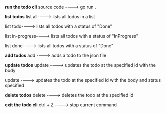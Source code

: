 **run the todo cli**
source code ----> go run .

**list todos**
list all----> lists all todos in a list

list todo----> lists all todos with a status of "Done"

list in-progress----> lists all todos with a status of "InProgress"

list done----> lists all todos with a status of "Done"

**add todos**
add <todo> ----> adds a todo to the json file

**update todos**
update <todo> <id> <body> ----> updates the todo at the specified id with the body

update <todo> <id> <body> <status> ----> updates the todo at the specified id with the body and status specified

**delete todos**
delete <id> ----> deletes the todo at the specified id

**exit the todo cli**
ctrl + Z ----> stop current command